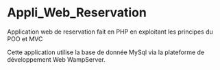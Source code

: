 # Appli_Web_Reservation
Application web de reservation fait en PHP en exploitant les principes du POO et MVC

Cette application utilise la base de donnée MySql via la plateforme de développement Web WampServer.
